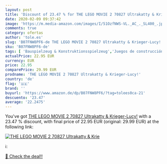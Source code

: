 ```yaml
---
layout: post
title: 'Discount of 23.47 % for THE LEGO MOVIE 2 70827 Ultrakatty & Krie'
date: 2020-02-09 09:37:42
image: 'https://m.media-amazon.com/images/I/51OzfNWS-VL._AC_._SL400_.jpg'
comments: true
category: ofertas
author: 'tole.es'
slug: 'B07FNW8PF6-de THE LEGO MOVIE 2 70827 Ultrakatty & Krieger-Lucy!'
sku: 'B07FNW8PF6-de'
tags: [ 'Bauspielzeug & Konstruktionsspielzeug','Juegos de construcción para niños','Juguetes','Juguetes y juegos','Spielzeug','lego', ]
actualPrice: 22.95 EUR
currency: EUR
price: 22.95
comparePrice: 29.99 EUR
prodname: 'THE LEGO MOVIE 2 70827 Ultrakatty & Krieger-Lucy!'
country: 'de'
flag: '🇩🇪'
brand: ''
buyurl: 'https://www.amazon.de/dp/B07FNW8PF6/?tag=tolees0ca-21'
descuento: '23.47'
average: '22.2475'
---
```


You've got [THE LEGO MOVIE 2 70827 Ultrakatty & Krieger-Lucy!](https://www.amazon.de/dp/B07FNW8PF6/?tag=tolees0ca-21) with a  23.47 % discount, with final price of 22.95 EUR (original: 29.99 EUR) at the following link:

[![THE LEGO MOVIE 2 70827 Ultrakatty & Krie](https://m.media-amazon.com/images/I/51OzfNWS-VL._AC_._SL400_.jpg)](https://www.amazon.de/dp/B07FNW8PF6/?tag=tolees0ca-21)

ℹ️:


[🛒 Check the deal!!](https://www.amazon.de/dp/B07FNW8PF6/?tag=tolees0ca-21)
